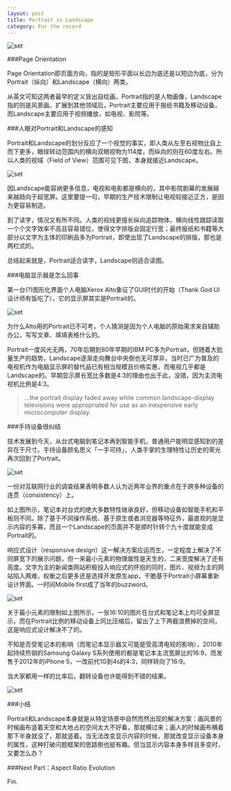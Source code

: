 ```yaml
---
layout: post
title: Portrait vs Landscape
category: For the record
---
```


![set](/images/portraitinlandscape.jpg)


###Page Orientation

Page Orientation即页面方向，指的是矩形平面以长边为底还是以短边为底，分为Portrait（纵向）和Landscape（横向）两类。

从英文可知这两者最早的定义皆出自绘画，Portrait指的是人物画像，Landscape指的则是风景画。扩展到其他领域后，Portrait主要应用于报纸书籍及移动设备，而Landscape主要应用于视频播放，如电视、影院等。



###人眼对Portrait和Landscape的感知

Portrait和Landscape的划分反应了一个视觉的事实，即人类从左至右视物比自上而下更多，眼球转动范围内的横向双眼视物为114度，而纵向的则在60度左右。所以人类的视域（Field of View）范围可见下图，本身就接近Landscape。

![set](/images/fieldofview.png)

因Landscape能容纳更多信息，电视和电影都是横向的，其中影院剧幕的发展越来越趋向于超宽屏。这里要提一句，早期的生产技术限制让电视较接近正方，是因为更容易制造。

到了读字，情况又有所不同。人类的视线更擅长纵向追踪物体，横向线性跟踪读取一个个文字效率不高且容易错位，使得文字排版会固定行宽；最终报纸和书籍等大部分以文字为主体的印刷品多为Portrait，即使出现了Landscape的排版，那也是两栏式的。

总结起来就是，Portrait适合读字，Landscape则适合读图。



###电脑显示器是怎么回事

第一台(?)图形化界面个人电脑Xerox Alto象征了GUI时代的开始（Thank God UI设计师有饭吃了），它的显示屏其实是Portrait的。

![set](/images/xeroxalto.JPG)

为什么Alto用的Portrait已不可考，个人猜测是因为个人电脑的原始需求来自辅助办公，写写文章、填填表格什么的。

Portrait一度风光无两，70年后期到80年早期的IBM PC多为Portrait，但随着大批量生产的趋势，Landscape逐渐走向舞台中央倒也无可厚非，当时已广为普及的电视机作为电脑显示屏的替代品已有相当规模且价格实惠，而电视几乎都是Landscape的。早期显示屏长宽比多数是4:3的理由也出于此，没错，因为主流电视机比例是4:3。

>...the portrait display faded away while common landscape-display televisions were appropriated for use as an inexpensive early microcomputer display.



###手持设备很纠结

技术发展到今天，从台式电脑到笔记本再到智能手机，普通用户能明显感知到的差异在于尺寸。手持设备顾名思义「一手可持」，人类手掌的生理特性让历史的荣光再次回到了Portrait。

![set](/images/multidevice.png)

一份对互联网行业的调查结果表明多数人认为近两年业界的重点在于跨多种设备的连贯（consistency）上。

如上图所示，笔记本对台式的绝大多数特性继承良好，但移动设备如智能手机和平板则不同。除了基于不同操作系统、基于原生或者浏览器等特征外，最直观的是显示内容的多寡，而且一个Landscape的页面并不是顺时针转个九十度就能变成Portrait的。

响应式设计（responsive design）这一解决方案应运而生，一定程度上解决了不同屏宽下的展示问题，但一来最小元素的物理属性是天生的，二来宽度解决了还有高度。文字为主的新闻类网站积极投入响应式的怀抱的同时，图片、视频为主的网站陷入两难，权衡之后更多还是选择开发原生app，干脆基于Portrait小屏幕重新设计界面。一时间Mobile first成了当年的buzzword。

![set](/images/Multi-devices.jpg)

关于最小元素的限制如上图所示，一张16:10的图片在台式和笔记本上均可全屏显示，而在Portrait比例的移动设备上同比压缩后，留出了上下两截浪费掉的空间，这是响应式设计解决不了的。

不知是否受笔记本的影响（而笔记本显示器又可能是受高清电视的影响），2010年起持续热销的Samsung Galaxy S系列使用的都是笔记本主流宽屏比的16:9，而发售于2012年的iPhone 5，一改前代1G到4s的4:3，同样转向了16:9。

当大家都用一样的比率后，翻转设备也许能得到不错的结果。

![set](/images/Multi-devices2.jpg)



###小结

Portrait和Landscape本身就是从特定场景中自然而然出现的解决方案：画风景的时候画布竖着天空和大地占的空间太大不好看，那就横过来；画人的时候画布横着那下半身就没了，那就竖着。当无法改变显示内容的时候，那就改变显示设备本身的属性，这种打破问题框架的思路倒也挺有趣。但当显示内容本身多样且多变时，又要怎么办？


###Next Part：Aspect Ratio Evolution



Fin.
